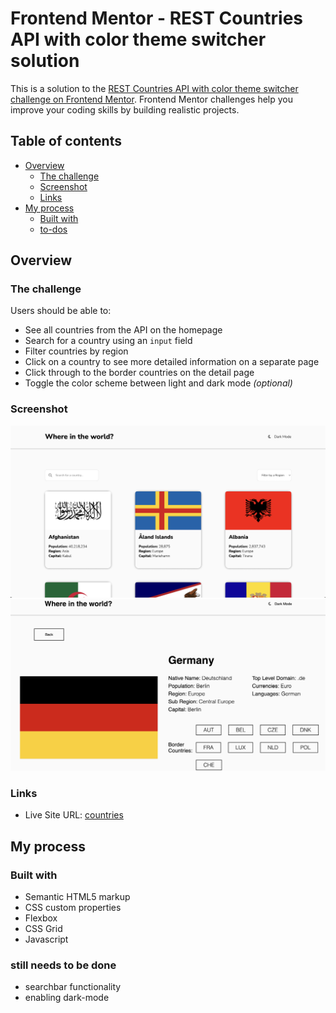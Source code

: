 # Frontend Mentor - REST Countries API with color theme switcher solution

This is a solution to the [REST Countries API with color theme switcher challenge on Frontend Mentor](https://www.frontendmentor.io/challenges/rest-countries-api-with-color-theme-switcher-5cacc469fec04111f7b848ca). Frontend Mentor challenges help you improve your coding skills by building realistic projects.

## Table of contents

- [Overview](#overview)
    - [The challenge](#the-challenge)
    - [Screenshot](#screenshot)
    - [Links](#links)
- [My process](#my-process)
    - [Built with](#built-with)
    - [to-dos](#still-needs-to-be-done)

## Overview

### The challenge

Users should be able to:

- See all countries from the API on the homepage
- Search for a country using an `input` field
- Filter countries by region
- Click on a country to see more detailed information on a separate page
- Click through to the border countries on the detail page
- Toggle the color scheme between light and dark mode *(optional)*

### Screenshot

![](../rest-countries-api-with-color-theme-switcher-master/design/solution/countries.png)
![](../rest-countries-api-with-color-theme-switcher-master/design/solution/countries2.png)
### Links

- Live Site URL: [countries](https://andrejm97.github.io/Projects/rest-countries-api-with-color-theme-switcher-master/)

## My process

### Built with

- Semantic HTML5 markup
- CSS custom properties
- Flexbox
- CSS Grid
- Javascript

### still needs to be done

- searchbar functionality
- enabling dark-mode

